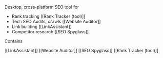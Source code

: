 Desktop, cross-platform SEO tool for
- Rank tracking [[Rank Tracker (tool)]]
- Tech SEO Audits, crawls [[Website Auditor]]
- Link building  [[LinkAssistant]]
- Competitor research [[SEO Spyglass]]



Contains

[[LinkAssistant]]
[[Website Auditor]]
[[SEO Spyglass]]
[[Rank Tracker (tool)]]